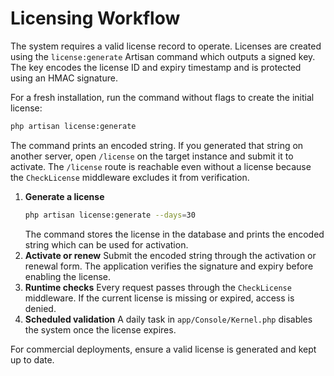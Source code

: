 # Licensing Workflow

The system requires a valid license record to operate. Licenses are created using the `license:generate` Artisan command which outputs a signed key. The key encodes the license ID and expiry timestamp and is protected using an HMAC signature.

For a fresh installation, run the command without flags to create the initial license:

```bash
php artisan license:generate
```

The command prints an encoded string. If you generated that string on another server, open `/license` on the target instance and submit it to activate. The `/license` route is reachable even without a license because the `CheckLicense` middleware excludes it from verification.

1. **Generate a license**
   ```bash
   php artisan license:generate --days=30
   ```
   The command stores the license in the database and prints the encoded string which can be used for activation.
2. **Activate or renew**
   Submit the encoded string through the activation or renewal form.  The application verifies the signature and expiry before enabling the license.
3. **Runtime checks**
   Every request passes through the `CheckLicense` middleware.  If the current license is missing or expired, access is denied.
4. **Scheduled validation**
   A daily task in `app/Console/Kernel.php` disables the system once the license expires.

For commercial deployments, ensure a valid license is generated and kept up to date.
